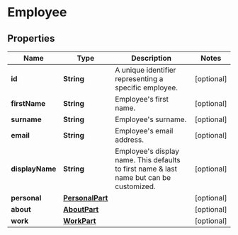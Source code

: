 

# Employee


## Properties

| Name | Type | Description | Notes |
|------------ | ------------- | ------------- | -------------|
|**id** | **String** | A unique identifier representing a specific employee. |  [optional] |
|**firstName** | **String** | Employee&#39;s first name. |  [optional] |
|**surname** | **String** | Employee&#39;s surname. |  [optional] |
|**email** | **String** | Employee&#39;s email address. |  [optional] |
|**displayName** | **String** | Employee&#39;s display name. This defaults to first name &amp; last name but can be customized. |  [optional] |
|**personal** | [**PersonalPart**](PersonalPart.md) |  |  [optional] |
|**about** | [**AboutPart**](AboutPart.md) |  |  [optional] |
|**work** | [**WorkPart**](WorkPart.md) |  |  [optional] |



